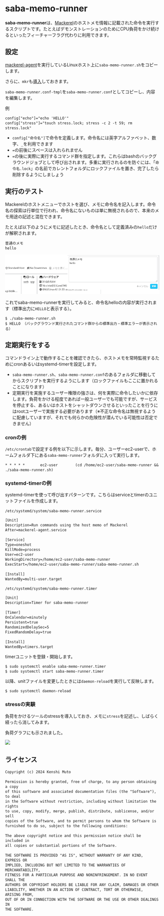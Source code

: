 # saba-memo-runner

**saba-memo-runner**は、[Mackerel](https://ja.mackerel.io)のホストメモ情報に記載された命令を実行するスクリプトです。たとえばデモンストレーションのためにCPU負荷をかけ続けるといったフィーチャーフラグ代わりに利用できます。

## 設定

[mackerel-agent](https://mackerel.io/ja/docs/entry/howto/install-agent)を実行しているLinuxホスト上に`saba-memo-runner.sh`をコピーします。

さらに、`mkr`も[導入](https://mackerel.io/ja/docs/entry/advanced/cli)しておきます。

`saba-memo-runner.conf-tmpl`を`saba-memo-runner.conf`としてコピーし、内容を編集します。

例
```
config["echo"]="echo 'HELLO'"
config["stress"]="touch stress.lock; stress -c 2 -t 59; rm stress.lock"
```

- `config["命令名"]`で命令を定義します。命令名には英字アルファベット、数字、`_`を利用できます
- `=`の前後にスペースは入れられません
- `=`の後に実際に実行するコマンド群を指定します。これらはbashのバックグラウンドジョブとして呼び出されます。多重に実行されるのを防ぐには、「`命令名.lock`」の名前でカレントフォルダにロックファイルを置き、完了したら削除するようにしましょう

## 実行のテスト

Mackerelのホストメニューでホストを選び、メモに命令名を記入します。命令名の探索は行単位で行われ、命令名にないものは単に無視されるので、本来のメモ用途の記述と混在できます。

たとえば以下のようにメモに記述したとき、命令名として定義済みの`hello`だけが解釈されます。
```
普通のメモ
hello
```

![](./images/memo1.png)

これでsaba-memo-runnerを実行してみると、命令名helloの内容が実行されます（標準出力に`HELLO`と表示する）。

```
$ ./saba-memo-runner.sh
$ HELLO （バックグラウンド実行されたコマンド群からの標準出力・標準エラーが表示される）
```

## 定期実行をする

コマンドライン上で動作することを確認できたら、ホストメモを常時監視するためにcronあるいはsystemd-timerを設定します。

- `saba-memo-runner.sh`、`saba-memo-runner.conf`のあるフォルダに移動してからスクリプトを実行するようにします（ロックファイルもここに置かれることになります）
- 定期実行を実施するユーザー権限の強さは、何を実際に命令したいかに依存します。負荷をかける程度であれば一般ユーザーでも可能ですが、サービスを停止する、あるいはホストをシャットダウンさせるといったことを行うにはrootユーザーで実施する必要があります（※不正な命令名は無視するように配慮していますが、それでも何らかの危険性が潜んでいる可能性は否定できません）

### cronの例
`/etc/crontab`で設定する例を以下に示します。毎分、ユーザーec2-userで、ホームフォルダ下にある`saba-memo-runner`フォルダに入って実行します。

```
* * * * *       ec2-user        (cd /home/ec2-user/saba-memo-runner && ./saba-memo-runner.sh)
```

### systemd-timerの例

systemd-timerを使って呼び出すパターンです。こちらはserviceとtimerのユニットファイルを作成します。

`/etc/systemd/system/saba-memo-runner.service`
```
[Unit]
Description=Run commands using the host memo of Mackerel
After=mackerel-agent.service

[Service]
Type=oneshot
KillMode=process
User=ec2-user
WorkingDirectory=/home/ec2-user/saba-memo-runner
ExecStart=/home/ec2-user/saba-memo-runner/saba-memo-runner.sh

[Install]
WantedBy=multi-user.target
```

`/etc/systemd/system/saba-memo-runner.timer`
```
[Unit]
Description=Timer for saba-memo-runner

[Timer]
OnCalendar=minutely
Persistent=true
RandomizedDelaySec=5
FixedRandomDelay=true

[Install]
WantedBy=timers.target
```

timerユニットを登録・開始します。

```
$ sudo systemctl enable saba-memo-runner.timer
$ sudo systemctl start saba-memo-runner.timer
```

以降、unitファイルを変更したときには`daemon-reload`を実行して反映します。

```
$ sudo systemctl daemon-reload
```

### stressの実験

負荷をかけるツールのstressを導入しておき、メモに`stress`を記述し、しばらく経ったら消してみます。

負荷グラフにも示されました。

![](./images/loadavg-crop.png)

## ライセンス
```
Copyright (c) 2024 Kenshi Muto

Permission is hereby granted, free of charge, to any person obtaining a copy
of this software and associated documentation files (the "Software"), to deal
in the Software without restriction, including without limitation the rights
to use, copy, modify, merge, publish, distribute, sublicense, and/or sell
copies of the Software, and to permit persons to whom the Software is
furnished to do so, subject to the following conditions:

The above copyright notice and this permission notice shall be included in
all copies or substantial portions of the Software.

THE SOFTWARE IS PROVIDED "AS IS", WITHOUT WARRANTY OF ANY KIND, EXPRESS OR
IMPLIED, INCLUDING BUT NOT LIMITED TO THE WARRANTIES OF MERCHANTABILITY,
FITNESS FOR A PARTICULAR PURPOSE AND NONINFRINGEMENT. IN NO EVENT SHALL THE
AUTHORS OR COPYRIGHT HOLDERS BE LIABLE FOR ANY CLAIM, DAMAGES OR OTHER
LIABILITY, WHETHER IN AN ACTION OF CONTRACT, TORT OR OTHERWISE, ARISING FROM,
OUT OF OR IN CONNECTION WITH THE SOFTWARE OR THE USE OR OTHER DEALINGS IN
THE SOFTWARE.
```
